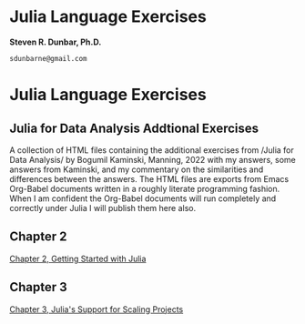 Julia Language Exercises
=============================

**Steven R. Dunbar, Ph.D.**

`sdunbarne@gmail.com`

# Julia Language Exercises

## Julia for Data Analysis Addtional Exercises

A collection of HTML files containing the additional exercises from
/Julia for Data Analysis/ by Bogumil Kaminski, Manning, 2022 with my
answers, some answers from Kaminski, and my commentary on the
similarities and differences between the answers.  The HTML files are
exports from Emacs Org-Babel documents written in a roughly literate
programming fashion.  When I am confident the Org-Babel documents will run
completely and correctly under Julia I will publish them here also.

## Chapter 2

[Chapter 2, Getting Started with Julia](/JuliaLanguageExercises/ch02)

## Chapter 3

[Chapter 3, Julia's Support for Scaling Projects](/JuliaLanguageExercises/ch03)



